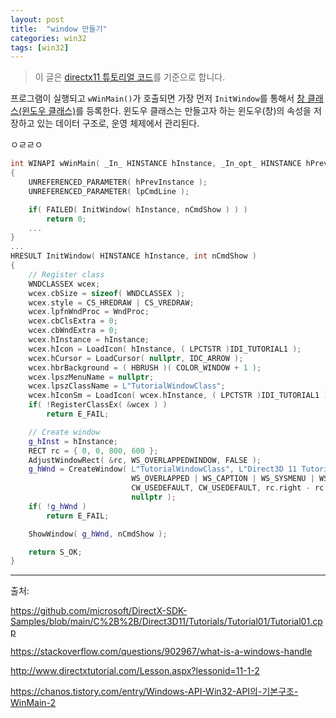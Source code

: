 ```yaml
---
layout: post
title:  "window 만들기"
categories: win32
tags: [win32]
---
```

> 이 글은 [directx11 튜토리얼 코드](https://github.com/microsoft/DirectX-SDK-Samples/blob/main/C%2B%2B/Direct3D11/Tutorials/Tutorial01/Tutorial01.cpp)를 기준으로 합니다.

프로그램이 실행되고 `wWinMain()`가 호출되면 가장 먼저 `InitWindow`를 통해서 [창 클래스(윈도우 클래스)](https://learn.microsoft.com/ko-kr/windows/win32/learnwin32/creating-a-window)를 등록한다. 윈도우 클래스는 만들고자 하는 윈도우(창)의 속성을 저장하고 있는 데이터 구조로, 운영 체제에서 관리된다.

ㅇㄹㄹㅇ

```cpp
int WINAPI wWinMain( _In_ HINSTANCE hInstance, _In_opt_ HINSTANCE hPrevInstance, _In_ LPWSTR lpCmdLine, _In_ int nCmdShow )
{
    UNREFERENCED_PARAMETER( hPrevInstance );
    UNREFERENCED_PARAMETER( lpCmdLine );

    if( FAILED( InitWindow( hInstance, nCmdShow ) ) )
        return 0;
    ...
}
...
HRESULT InitWindow( HINSTANCE hInstance, int nCmdShow )
{
    // Register class
    WNDCLASSEX wcex;
    wcex.cbSize = sizeof( WNDCLASSEX );
    wcex.style = CS_HREDRAW | CS_VREDRAW;
    wcex.lpfnWndProc = WndProc;
    wcex.cbClsExtra = 0;
    wcex.cbWndExtra = 0;
    wcex.hInstance = hInstance;
    wcex.hIcon = LoadIcon( hInstance, ( LPCTSTR )IDI_TUTORIAL1 );
    wcex.hCursor = LoadCursor( nullptr, IDC_ARROW );
    wcex.hbrBackground = ( HBRUSH )( COLOR_WINDOW + 1 );
    wcex.lpszMenuName = nullptr;
    wcex.lpszClassName = L"TutorialWindowClass";
    wcex.hIconSm = LoadIcon( wcex.hInstance, ( LPCTSTR )IDI_TUTORIAL1 );
    if( !RegisterClassEx( &wcex ) )
        return E_FAIL;

    // Create window
    g_hInst = hInstance;
    RECT rc = { 0, 0, 800, 600 };
    AdjustWindowRect( &rc, WS_OVERLAPPEDWINDOW, FALSE );
    g_hWnd = CreateWindow( L"TutorialWindowClass", L"Direct3D 11 Tutorial 1: Direct3D 11 Basics",
                           WS_OVERLAPPED | WS_CAPTION | WS_SYSMENU | WS_MINIMIZEBOX,
                           CW_USEDEFAULT, CW_USEDEFAULT, rc.right - rc.left, rc.bottom - rc.top, nullptr, nullptr, hInstance,
                           nullptr );
    if( !g_hWnd )
        return E_FAIL;

    ShowWindow( g_hWnd, nCmdShow );

    return S_OK;
}
```
---
출처:

<https://github.com/microsoft/DirectX-SDK-Samples/blob/main/C%2B%2B/Direct3D11/Tutorials/Tutorial01/Tutorial01.cpp>

<https://stackoverflow.com/questions/902967/what-is-a-windows-handle>

<http://www.directxtutorial.com/Lesson.aspx?lessonid=11-1-2>

<https://chanos.tistory.com/entry/Windows-API-Win32-API의-기본구조-WinMain-2>